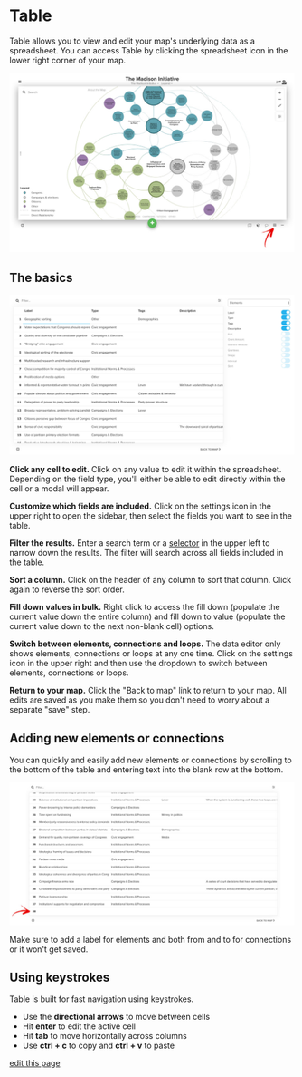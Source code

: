 # Table

Table allows you to view and edit your map's underlying data as a spreadsheet. You can access Table by clicking the spreadsheet icon in the lower right corner of your map.

![](../images/data-editor.jpg)

## The basics

![](../images/data-editor-settings.jpg)

**Click any cell to edit.** Click on any value to edit it within the spreadsheet. Depending on the field type, you'll either be able to edit directly within the cell or a modal will appear.

**Customize which fields are included.** Click on the settings icon in the upper right to open the sidebar, then select the fields you want to see in the table.

**Filter the results.** Enter a search term or a [selector](/guides/selectors.md) in the upper left to narrow down the results. The filter will search across all fields included in the table.

**Sort a column.** Click on the header of any column to sort that column. Click again to reverse the sort order.

**Fill down values in bulk.** Right click to access the fill down (populate the current value down the entire column) and fill down to value (populate the current value down to the next non-blank cell) options.

**Switch between elements, connections and loops.** The data editor only shows elements, connections or loops at any one time. Click on the settings icon in the upper right and then use the dropdown to switch between elements, connections or loops.

**Return to your map.** Click the "Back to map" link to return to your map. All edits are saved as you make them so you don't need to worry about a separate "save" step.

## Adding new elements or connections

You can quickly and easily add new elements or connections by scrolling to the bottom of the table and entering text into the blank row at the bottom.

![](../images/data-editor-add-new.jpg)

Make sure to add a label for elements and both from and to for connections or it won't get saved.

## Using keystrokes

Table is built for fast navigation using keystrokes.

* Use the **directional arrows** to move between cells
* Hit **enter** to edit the active cell
* Hit **tab** to move horizontally across columns
* Use **ctrl + c** to copy and **ctrl + v** to paste

<span class="edit-link"><a href="https://github.com/kumu/docs/blob/master/guides/table.md" target="_blank"><i class="fa fa-github"></i> edit this page</a></span>
